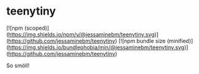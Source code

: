 # teenytiny

[![npm (scoped)]
(https://img.shields.io/npm/v/@jessaminebm/teenytiny.svg)]
(https://github.com/jessaminebm/teenytiny)
[![npm bundle size (minified)]
(https://img.shields.io/bundlephobia/min/@jessaminebm/teenytiny.svg)]
(https://github.com/jessaminebm/teenytiny)

So smöll!
